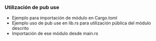 
### Utilización de pub use

* Ejemplo para importación de módulo en Cargo.toml
* Ejemplo uso de pub use en lib.rs para utilización pública del módulo descrito
* Importación de ese módulo desde main.rs
